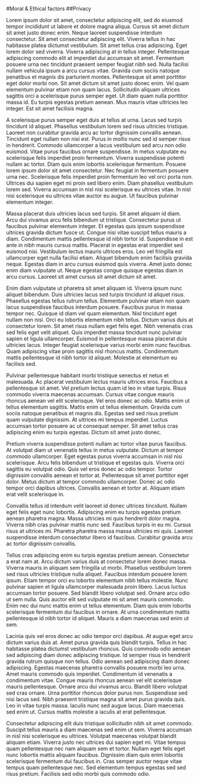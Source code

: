 #Moral & Ethical factors
##Privacy

Lorem ipsum dolor sit amet, consectetur adipiscing elit, sed do eiusmod tempor incididunt ut labore et dolore magna aliqua. Cursus sit amet dictum sit amet justo donec enim. Neque laoreet suspendisse interdum consectetur. Sit amet consectetur adipiscing elit. Viverra tellus in hac habitasse platea dictumst vestibulum. Sit amet tellus cras adipiscing. Eget lorem dolor sed viverra. Viverra adipiscing at in tellus integer. Pellentesque adipiscing commodo elit at imperdiet dui accumsan sit amet. Fermentum posuere urna nec tincidunt praesent semper feugiat nibh sed. Nulla facilisi nullam vehicula ipsum a arcu cursus vitae. Gravida cum sociis natoque penatibus et magnis dis parturient montes. Pellentesque sit amet porttitor eget dolor morbi non. Sit amet dictum sit amet justo donec enim. Vel quam elementum pulvinar etiam non quam lacus. Sollicitudin aliquam ultrices sagittis orci a scelerisque purus semper eget. Ut diam quam nulla porttitor massa id. Eu turpis egestas pretium aenean. Mus mauris vitae ultricies leo integer. Est sit amet facilisis magna.

A scelerisque purus semper eget duis at tellus at urna. Lacus sed turpis tincidunt id aliquet. Phasellus vestibulum lorem sed risus ultricies tristique. Laoreet non curabitur gravida arcu ac tortor dignissim convallis aenean. Tincidunt eget nullam non nisi est. Purus in mollis nunc sed id semper risus in hendrerit. Commodo ullamcorper a lacus vestibulum sed arcu non odio euismod. Vitae purus faucibus ornare suspendisse. In metus vulputate eu scelerisque felis imperdiet proin fermentum. Viverra suspendisse potenti nullam ac tortor. Diam quis enim lobortis scelerisque fermentum. Posuere lorem ipsum dolor sit amet consectetur. Nec feugiat in fermentum posuere urna nec. Scelerisque felis imperdiet proin fermentum leo vel orci porta non. Ultrices dui sapien eget mi proin sed libero enim. Diam phasellus vestibulum lorem sed. Viverra accumsan in nisl nisi scelerisque eu ultrices vitae. In nisl nisi scelerisque eu ultrices vitae auctor eu augue. Ut faucibus pulvinar elementum integer.

Massa placerat duis ultricies lacus sed turpis. Sit amet aliquam id diam. Arcu dui vivamus arcu felis bibendum ut tristique. Consectetur purus ut faucibus pulvinar elementum integer. Et egestas quis ipsum suspendisse ultrices gravida dictum fusce ut. Congue nisi vitae suscipit tellus mauris a diam. Condimentum mattis pellentesque id nibh tortor id. Suspendisse in est ante in nibh mauris cursus mattis. Placerat in egestas erat imperdiet sed euismod nisi. Vestibulum lectus mauris ultrices eros. Leo vel fringilla est ullamcorper eget nulla facilisi etiam. Aliquet bibendum enim facilisis gravida neque. Egestas diam in arcu cursus euismod quis viverra. Amet justo donec enim diam vulputate ut. Neque egestas congue quisque egestas diam in arcu cursus. Laoreet sit amet cursus sit amet dictum sit amet.

Enim diam vulputate ut pharetra sit amet aliquam id. Viverra ipsum nunc aliquet bibendum. Duis ultricies lacus sed turpis tincidunt id aliquet risus. Phasellus egestas tellus rutrum tellus. Elementum pulvinar etiam non quam lacus suspendisse faucibus interdum posuere. Faucibus purus in massa tempor nec. Quisque id diam vel quam elementum. Nisl tincidunt eget nullam non nisi. Orci eu lobortis elementum nibh tellus. Dictum varius duis at consectetur lorem. Sit amet risus nullam eget felis eget. Nibh venenatis cras sed felis eget velit aliquet. Quis imperdiet massa tincidunt nunc pulvinar sapien et ligula ullamcorper. Euismod in pellentesque massa placerat duis ultricies lacus. Integer feugiat scelerisque varius morbi enim nunc faucibus. Quam adipiscing vitae proin sagittis nisl rhoncus mattis. Condimentum mattis pellentesque id nibh tortor id aliquet. Molestie at elementum eu facilisis sed.

Pulvinar pellentesque habitant morbi tristique senectus et netus et malesuada. Ac placerat vestibulum lectus mauris ultrices eros. Faucibus a pellentesque sit amet. Vel pretium lectus quam id leo in vitae turpis. Risus commodo viverra maecenas accumsan. Cursus vitae congue mauris rhoncus aenean vel elit scelerisque. Vel eros donec ac odio. Mattis enim ut tellus elementum sagittis. Mattis enim ut tellus elementum. Gravida cum sociis natoque penatibus et magnis dis. Egestas sed sed risus pretium quam vulputate dignissim. At ultrices mi tempus imperdiet. Luctus accumsan tortor posuere ac ut consequat semper. Sit amet tellus cras adipiscing enim eu turpis egestas. Dictum sit amet justo donec.

Pretium viverra suspendisse potenti nullam ac tortor vitae purus faucibus. At volutpat diam ut venenatis tellus in metus vulputate. Dictum at tempor commodo ullamcorper. Eget egestas purus viverra accumsan in nisl nisi scelerisque. Arcu felis bibendum ut tristique et egestas quis. Viverra orci sagittis eu volutpat odio. Quis vel eros donec ac odio tempor. Tortor dignissim convallis aenean et tortor at. Pellentesque sit amet porttitor eget dolor. Metus dictum at tempor commodo ullamcorper. Donec ac odio tempor orci dapibus ultrices. Convallis aenean et tortor at. Aliquam etiam erat velit scelerisque in.

Convallis tellus id interdum velit laoreet id donec ultrices tincidunt. Nullam eget felis eget nunc lobortis. Adipiscing enim eu turpis egestas pretium aenean pharetra magna. Massa ultricies mi quis hendrerit dolor magna. Viverra nibh cras pulvinar mattis nunc sed. Faucibus turpis in eu mi. Cursus risus at ultrices mi. Pharetra pharetra massa massa ultricies mi quis. Laoreet suspendisse interdum consectetur libero id faucibus. Curabitur gravida arcu ac tortor dignissim convallis.

Tellus cras adipiscing enim eu turpis egestas pretium aenean. Consectetur a erat nam at. Arcu dictum varius duis at consectetur lorem donec massa. Viverra mauris in aliquam sem fringilla ut morbi. Phasellus vestibulum lorem sed risus ultricies tristique nulla aliquet. Faucibus interdum posuere lorem ipsum. Etiam tempor orci eu lobortis elementum nibh tellus molestie. Nunc pulvinar sapien et ligula ullamcorper malesuada proin libero. Lacus luctus accumsan tortor posuere. Sed blandit libero volutpat sed. Ornare arcu odio ut sem nulla. Quis auctor elit sed vulputate mi sit amet mauris commodo. Enim nec dui nunc mattis enim ut tellus elementum. Diam quis enim lobortis scelerisque fermentum dui faucibus in ornare. At urna condimentum mattis pellentesque id nibh tortor id aliquet. Mauris a diam maecenas sed enim ut sem.

Lacinia quis vel eros donec ac odio tempor orci dapibus. At augue eget arcu dictum varius duis at. Amet purus gravida quis blandit turpis. Tellus in hac habitasse platea dictumst vestibulum rhoncus. Quis commodo odio aenean sed adipiscing diam donec adipiscing tristique. Id semper risus in hendrerit gravida rutrum quisque non tellus. Odio aenean sed adipiscing diam donec adipiscing. Egestas maecenas pharetra convallis posuere morbi leo urna. Amet mauris commodo quis imperdiet. Condimentum id venenatis a condimentum vitae. Congue mauris rhoncus aenean vel elit scelerisque mauris pellentesque. Ornare arcu dui vivamus arcu. Blandit libero volutpat sed cras ornare. Urna porttitor rhoncus dolor purus non. Suspendisse sed nisi lacus sed. Nibh praesent tristique magna sit amet purus gravida quis. Leo in vitae turpis massa. Iaculis nunc sed augue lacus. Diam maecenas sed enim ut. Cursus mattis molestie a iaculis at erat pellentesque.

Consectetur adipiscing elit duis tristique sollicitudin nibh sit amet commodo. Suscipit tellus mauris a diam maecenas sed enim ut sem. Viverra accumsan in nisl nisi scelerisque eu ultrices. Volutpat maecenas volutpat blandit aliquam etiam. Viverra justo nec ultrices dui sapien eget mi. Vitae tempus quam pellentesque nec nam aliquam sem et tortor. Nullam eget felis eget nunc lobortis mattis aliquam faucibus. Dignissim diam quis enim lobortis scelerisque fermentum dui faucibus in. Cras semper auctor neque vitae tempus quam pellentesque nec. Sed elementum tempus egestas sed sed risus pretium. Facilisis sed odio morbi quis commodo odio.